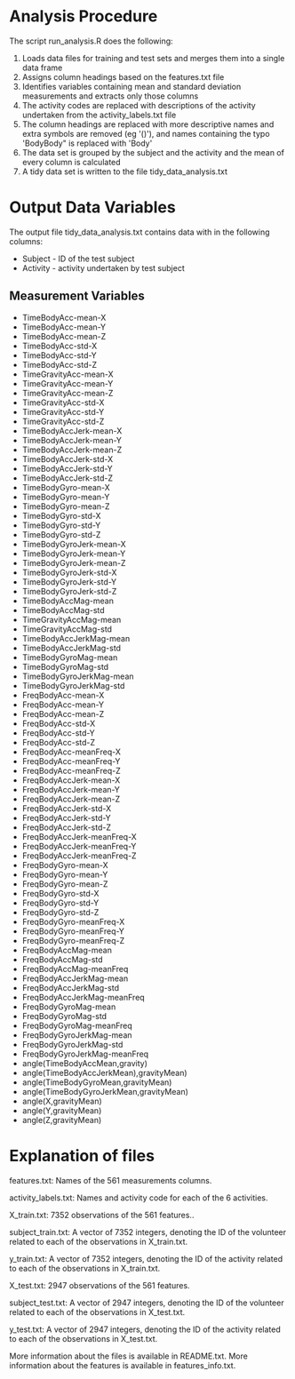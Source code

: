 # Analysis Procedure

The script run_analysis.R does the following:
1. Loads data files for training and test sets and merges them into a single data frame 
2. Assigns column headings based on the features.txt file
3. Identifies variables containing mean and standard deviation measurements and extracts only those columns
4. The activity codes are replaced with descriptions of the activity undertaken from the activity_labels.txt file
5. The column headings are replaced with more descriptive names and extra symbols are removed (eg '()'), and names containing the typo 'BodyBody" is replaced with 'Body'
6. The data set is grouped by the subject and the activity and the mean of every  column is calculated
7. A tidy data set is written to the file tidy_data_analysis.txt

# Output Data Variables
The output file tidy_data_analysis.txt contains data with in the following columns:
* Subject - ID of the test subject 
* Activity - activity undertaken by test subject 

## Measurement Variables
* TimeBodyAcc-mean-X
* TimeBodyAcc-mean-Y
* TimeBodyAcc-mean-Z
* TimeBodyAcc-std-X
* TimeBodyAcc-std-Y
* TimeBodyAcc-std-Z
* TimeGravityAcc-mean-X
* TimeGravityAcc-mean-Y
* TimeGravityAcc-mean-Z
* TimeGravityAcc-std-X	
* TimeGravityAcc-std-Y	
* TimeGravityAcc-std-Z	
* TimeBodyAccJerk-mean-X	
* TimeBodyAccJerk-mean-Y	
* TimeBodyAccJerk-mean-Z	
* TimeBodyAccJerk-std-X	
* TimeBodyAccJerk-std-Y	
* TimeBodyAccJerk-std-Z	
* TimeBodyGyro-mean-X	
* TimeBodyGyro-mean-Y	
* TimeBodyGyro-mean-Z	
* TimeBodyGyro-std-X	
* TimeBodyGyro-std-Y	
* TimeBodyGyro-std-Z	
* TimeBodyGyroJerk-mean-X	
* TimeBodyGyroJerk-mean-Y	
* TimeBodyGyroJerk-mean-Z	
* TimeBodyGyroJerk-std-X	
* TimeBodyGyroJerk-std-Y	
* TimeBodyGyroJerk-std-Z	
* TimeBodyAccMag-mean	
* TimeBodyAccMag-std	
* TimeGravityAccMag-mean	
* TimeGravityAccMag-std	
* TimeBodyAccJerkMag-mean	
* TimeBodyAccJerkMag-std	
* TimeBodyGyroMag-mean	
* TimeBodyGyroMag-std	
* TimeBodyGyroJerkMag-mean	
* TimeBodyGyroJerkMag-std	
* FreqBodyAcc-mean-X	
* FreqBodyAcc-mean-Y	
* FreqBodyAcc-mean-Z	
* FreqBodyAcc-std-X	
* FreqBodyAcc-std-Y	
* FreqBodyAcc-std-Z	
* FreqBodyAcc-meanFreq-X	
* FreqBodyAcc-meanFreq-Y	
* FreqBodyAcc-meanFreq-Z	
* FreqBodyAccJerk-mean-X	
* FreqBodyAccJerk-mean-Y	
* FreqBodyAccJerk-mean-Z	
* FreqBodyAccJerk-std-X	
* FreqBodyAccJerk-std-Y	
* FreqBodyAccJerk-std-Z	
* FreqBodyAccJerk-meanFreq-X	
* FreqBodyAccJerk-meanFreq-Y	
* FreqBodyAccJerk-meanFreq-Z	
* FreqBodyGyro-mean-X	
* FreqBodyGyro-mean-Y	
* FreqBodyGyro-mean-Z	
* FreqBodyGyro-std-X	
* FreqBodyGyro-std-Y	
* FreqBodyGyro-std-Z	
* FreqBodyGyro-meanFreq-X	
* FreqBodyGyro-meanFreq-Y	
* FreqBodyGyro-meanFreq-Z	
* FreqBodyAccMag-mean	
* FreqBodyAccMag-std	
* FreqBodyAccMag-meanFreq	
* FreqBodyAccJerkMag-mean	
* FreqBodyAccJerkMag-std	
* FreqBodyAccJerkMag-meanFreq	
* FreqBodyGyroMag-mean	
* FreqBodyGyroMag-std	
* FreqBodyGyroMag-meanFreq	
* FreqBodyGyroJerkMag-mean	
* FreqBodyGyroJerkMag-std	
* FreqBodyGyroJerkMag-meanFreq	
* angle(TimeBodyAccMean,gravity)	
* angle(TimeBodyAccJerkMean),gravityMean)	
* angle(TimeBodyGyroMean,gravityMean)	
* angle(TimeBodyGyroJerkMean,gravityMean)	
* angle(X,gravityMean)	
* angle(Y,gravityMean)	
* angle(Z,gravityMean)



# Explanation of files
features.txt: Names of the 561 measurements columns.

activity_labels.txt: Names and activity code for each of the 6 activities.

X_train.txt: 7352 observations of the 561 features..

subject_train.txt: A vector of 7352 integers, denoting the ID of the volunteer related to each of the observations in X_train.txt.

y_train.txt: A vector of 7352 integers, denoting the ID of the activity related to each of the observations in X_train.txt.

X_test.txt: 2947 observations of the 561 features.

subject_test.txt: A vector of 2947 integers, denoting the ID of the volunteer related to each of the observations in X_test.txt.

y_test.txt: A vector of 2947 integers, denoting the ID of the activity related to each of the observations in X_test.txt.

More information about the files is available in README.txt. More information about the features is available in features_info.txt.
